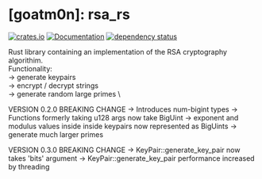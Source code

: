 # [goatm0n]: rsa_rs

[![crates.io][crate-image]][crate-link]
[![Documentation][doc-image]][doc-link]
[![dependency status][deps-image]][deps-link]

Rust library containing an implementation of the RSA cryptography algorithim.  \
Functionality: \
-> generate keypairs \
-> encrypt / decrypt strings \
-> generate random large primes \

VERSION 0.2.0 BREAKING CHANGE
-> Introduces num-bigint types 
-> Functions formerly taking u128 args now take BigUint
-> exponent and modulus values inside inside keypairs now represented as BigUints
-> generate much larger primes

VERSION 0.3.0 BREAKING CHANGE
-> KeyPair::generate_key_pair now takes 'bits' argument
-> KeyPair::generate_key_pair performance increased by threading

[//]: # (badges)

[crate-image]: https://buildstats.info/crate/rsa_rs
[crate-link]: https://crates.io/crates/rsa_rs
[doc-image]: https://docs.rs/rsa_rs/badge.svg
[doc-link]: https://docs.rs/rsa_rs
[deps-image]: https://deps.rs/repo/github/goatm0n/rsa_rs/status.svg
[deps-link]: https://deps.rs/repo/github/goatm0n/rsa_rs
